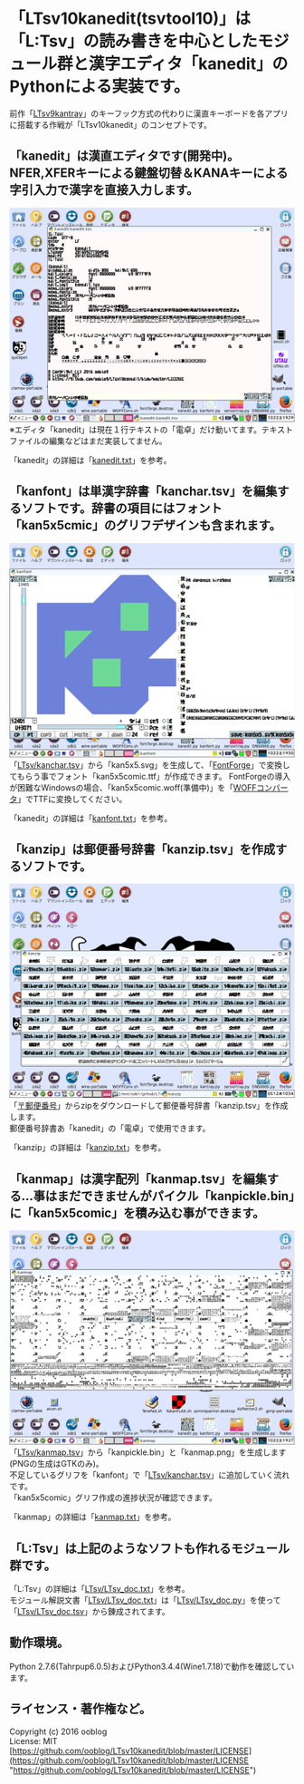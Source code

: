 # 「LTsv10kanedit(tsvtool10)」は「L:Tsv」の読み書きを中心としたモジュール群と漢字エディタ「kanedit」のPythonによる実装です。

前作「[LTsv9kantray](https://github.com/ooblog/LTsv9kantray "LTsv9kantray")」のキーフック方式の代わりに漢直キーボードを各アプリに搭載する作戦が「LTsv10kanedit」のコンセプトです。  


## 「kanedit」は漢直エディタです&#40;開発中&#41;。NFER,XFERキーによる鍵盤切替＆KANAキーによる字引入力で漢字を直接入力します。

![kanedit_512](icon_cap/kanedit_512.png "kanedit")  
※エディタ「kanedit」は現在１行テキストの「電卓」だけ動いてます。テキストファイルの編集などはまだ実装してません。  

「kanedit」の詳細は「[kanedit.txt](kanedit.txt "kanedit.txt")」を参考。  


## 「kanfont」は単漢字辞書「kanchar.tsv」を編集するソフトです。辞書の項目にはフォント「kan5x5cmic」のグリフデザインも含まれます。

![kanfont_512](icon_cap/kanfont_512.png "kanfont")  
「[LTsv/kanchar.tsv](LTsv/kanchar.tsv "LTsv/kanchar.tsv")」から「kan5x5.svg」を生成して、「[FontForge](http://fontforge.github.io/ja/ "FontForge")」で変換してもらう事でフォント「kan5x5comic.ttf」が作成できます。
FontForgeの導入が困難なWindowsの場合、「kan5x5comic.woff&#40;準備中&#41;」を「[WOFFコンバータ](http://opentype.jp/woffconv.htm "WOFFコンバータ")」でTTFに変換してください。  

「kanedit」の詳細は「[kanfont.txt](kanfont.txt "kanfont.txt")」を参考。  


## 「kanzip」は郵便番号辞書「kanzip.tsv」を作成するソフトです。

![kanzip_512](icon_cap/kanzip_512.png "kanzip")  
「[〒郵便番号](http://www.post.japanpost.jp/zipcode/dl/readme.html "郵便番号データの説明 - 日本郵便")」からzipをダウンロードして郵便番号辞書「kanzip.tsv」を作成します。  
郵便番号辞書あ「kanedit」の「電卓」で使用できます。  

「kanzip」の詳細は「[kanzip.txt](kanzip.txt "kanzip.txt")」を参考。  


## 「kanmap」は漢字配列「kanmap.tsv」を編集する…事はまだできませんがパイクル「kanpickle.bin」に「kan5x5comic」を積み込む事ができます。

![kanmap_512](icon_cap/kanmap_512.png "kanmap")  
「[LTsv/kanmap.tsv](LTsv/kanmap.tsv "LTsv/kanmap.tsv")」から「kanpickle.bin」と「kanmap.png」を生成します&#40;PNGの生成はGTKのみ&#41;。  
不足しているグリフを「kanfont」で「[LTsv/kanchar.tsv](LTsv/kanchar.tsv "LTsv/kanchar.tsv")」に追加していく流れです。  
「kan5x5comic」グリフ作成の進捗状況が確認できます。  

「kanmap」の詳細は「[kanmap.txt](kanmap.txt "kanmap.txt")」を参考。  


## 「L&#58;Tsv」は上記のようなソフトも作れるモジュール群です。

「L&#58;Tsv」の詳細は「[LTsv/LTsv_doc.txt](LTsv/LTsv_doc.txt "LTsv_doc.txt")」を参考。  
モジュール解説文書「[LTsv/LTsv_doc.txt](LTsv/LTsv_doc.txt "LTsv_doc.txt")」は「[LTsv/LTsv_doc.py](LTsv/LTsv_doc.py "LTsv_doc.py")」を使って「[LTsv/LTsv_doc.tsv](LTsv/LTsv_doc.tsv "LTsv_doc.tsv")」から錬成されてます。

## 動作環境。

Python 2.7.6&#40;Tahrpup6.0.5&#41;およびPython3.4.4&#40;Wine1.7.18&#41;で動作を確認しています。  


## ライセンス・著作権など。

Copyright (c) 2016 ooblog  
License: MIT  
[https://github.com/ooblog/LTsv10kanedit/blob/master/LICENSE](https://github.com/ooblog/LTsv10kanedit/blob/master/LICENSE "https://github.com/ooblog/LTsv10kanedit/blob/master/LICENSE")  
